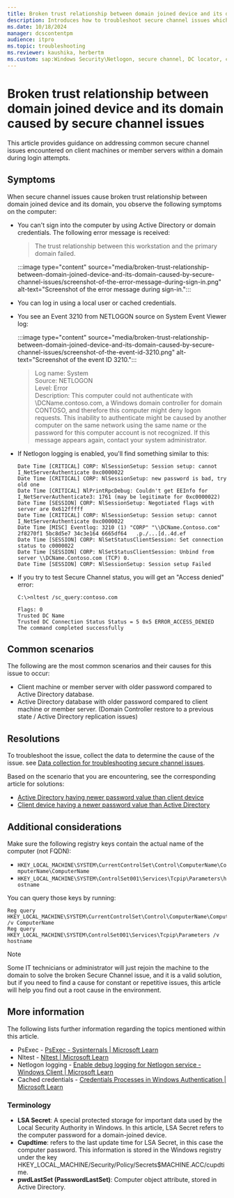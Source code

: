 ```yaml
---
title: Broken trust relationship between domain joined device and its domain caused by secure channel issues
description: Introduces how to troubleshoot secure channel issues which cause broken trust relationship between domain joined device and its domain.
ms.date: 10/18/2024
manager: dcscontentpm
audience: itpro
ms.topic: troubleshooting
ms.reviewer: kaushika, herbertm
ms.custom: sap:Windows Security\Netlogon, secure channel, DC locator, csstroubleshoot
---
```

# Broken trust relationship between domain joined device and its domain caused by secure channel issues

This article provides guidance on addressing common secure channel issues encountered on client machines or member servers within a domain during login attempts.

## Symptoms

When secure channel issues cause broken trust relationship between domain joined device and its domain, you observe the following symptoms on the computer:

- You can't sign into the computer by using Active Directory or domain credentials. The following error message is received:
  
  > The trust relationship between this workstation and the primary domain failed.

  :::image type="content" source="media/broken-trust-relationship-between-domain-joined-device-and-its-domain-caused-by-secure-channel-issues/screenshot-of-the-error-message-during-sign-in.png" alt-text="Screenshot of the error message during sign-in.":::

- You can log in using a local user or cached credentials.
- You see an Event 3210 from NETLOGON source on System Event Viewer log:

  :::image type="content" source="media/broken-trust-relationship-between-domain-joined-device-and-its-domain-caused-by-secure-channel-issues/screenshot-of-the-event-id-3210.png" alt-text="Screenshot of the event ID 3210.":::  

  > Log name: System  
  > Source: NETLOGON  
  > Level: Error  
  > Description: This computer could not authenticate with \\DCName.contoso.com, a Windows domain controller for domain CONTOSO, and therefore this computer might deny logon requests. This inability to authenticate might be caused by another computer on the same network using the same name or the password for this computer account is not recognized. If this message appears again, contact your system administrator.

- If Netlogon logging is enabled, you'll find something similar to this:

  ```output
  Date Time [CRITICAL] CORP: NlSessionSetup: Session setup: cannot I_NetServerAuthenticate 0xc0000022
  Date Time [CRITICAL] CORP: NlSessionSetup: new password is bad, try old one
  Date Time [CRITICAL] NlPrintRpcDebug: Couldn't get EEInfo for I_NetServerAuthenticate3: 1761 (may be legitimate for 0xc0000022)
  Date Time [SESSION] CORP: NlSessionSetup: Negotiated flags with server are 0x612fffff
  Date Time [CRITICAL] CORP: NlSessionSetup: Session setup: cannot I_NetServerAuthenticate 0xc0000022
  Date Time [MISC] Eventlog: 3210 (1) "CORP" "\\DCName.Contoso.com" 2f8270f1 5bc8d5e7 34c3e164 6665df64   .p./...[d..4d.ef
  Date Time [SESSION] CORP: NlSetStatusClientSession: Set connection status to c0000022
  Date Time [SESSION] CORP: NlSetStatusClientSession: Unbind from server \\DCName.Contoso.com (TCP) 0.
  Date Time [SESSION] CORP: NlSessionSetup: Session setup Failed
  ```

- If you try to test Secure Channel status, you will get an "Access denied" error:

  ```console
  C:\>nltest /sc_query:contoso.com

  Flags: 0
  Trusted DC Name
  Trusted DC Connection Status Status = 5 0x5 ERROR_ACCESS_DENIED
  The command completed successfully
  ```

## Common scenarios

The following are the most common scenarios and their causes for this issue to occur:

- Client machine or member server with older password compared to Active Directory database.
- Active Directory database with older password compared to client machine or member server. (Domain Controller restore to a previous state / Active Directory replication issues)

## Resolutions

To troubleshoot the issue, collect the data to determine the cause of the issue. see [Data collection for troubleshooting secure channel issues](data-collection-for-troubleshooting-secure-channel-issues.md).

Based on the scenario that you are encountering, see the corresponding article for solutions:

- [Active Directory having newer password value than client device](scenario-active-directory-having-newer-password-value-than-client-device.md)
- [Client device having a newer password value than Active Directory](scenario-client-device-having-a-newer-password-value-than-active-directory.md)

## Additional considerations

Make sure the following registry keys contain the actual name of the computer (not FQDN):

- `HKEY_LOCAL_MACHINE\SYSTEM\CurrentControlSet\Control\ComputerName\ComputerName\ComputerName`
- `HKEY_LOCAL_MACHINE\SYSTEM\ControlSet001\Services\Tcpip\Parameters\hostname`

You can query those keys by running:

```console
Reg query HKEY_LOCAL_MACHINE\SYSTEM\CurrentControlSet\Control\ComputerName\ComputerName /v ComputerName
Reg query HKEY_LOCAL_MACHINE\SYSTEM\ControlSet001\Services\Tcpip\Parameters /v hostname
```

> [!NOTE]
> Some IT  technicians or administrator will just rejoin the machine to the domain to solve the broken Secure Channel issue, and it is a valid solution, but if you need to find a cause for constant or repetitive issues, this article will help you find out a root cause in the environment.

## More information

The following lists further information regarding the topics mentioned within this article.

- PsExec - [PsExec - Sysinternals | Microsoft Learn](/sysinternals/downloads/psexec)
- Nltest - [Nltest | Microsoft Learn](/previous-versions/windows/it-pro/windows-server-2012-R2-and-2012/cc731935(v=ws.11))
- Netlogon logging - [Enable debug logging for Netlogon service - Windows Client | Microsoft Learn](../../windows-client/windows-security/enable-debug-logging-netlogon-service.md)
- Cached credentials - [Credentials Processes in Windows Authentication | Microsoft Learn](/windows-server/security/windows-authentication/credentials-processes-in-windows-authentication#BKMK_CachedCredentialsAndValidation)

### Terminology

- **LSA Secret**: A special protected storage for important data used by the Local Security Authority in Windows. In this article, LSA Secret refers to the computer password for a domain-joined device.
- **Cupdtime**: refers to the last update time for LSA Secret, in this case the computer password. This information is stored in the Windows registry under the key HKEY_LOCAL_MACHINE/Security/Policy/Secrets$MACHINE.ACC/cupdtime.
- **pwdLastSet (PasswordLastSet)**: Computer object attribute, stored in Active Directory.

